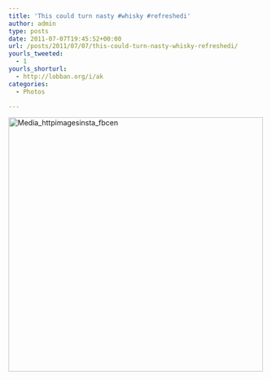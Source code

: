 ```yaml
---
title: 'This could turn nasty #whisky #refreshedi'
author: admin
type: posts
date: 2011-07-07T19:45:52+00:00
url: /posts/2011/07/07/this-could-turn-nasty-whisky-refreshedi/
yourls_tweeted:
  - 1
yourls_shorturl:
  - http://lobban.org/i/ak
categories:
  - Photos

---
```

<div class='posterous_autopost'>
  <a href="http://instagr.am/p/HKPxO/"></p> 
  
  <div class='p_embed p_image_embed'>
    <a href="http://posterous.com/getfile/files.posterous.com/nonimage/jGzciBttzDujtiBbqmmmDdztCyJkHJqDifzEzquwvHGuIEwHtsjkwbxdrCdt/media_httpimagesinsta_Fbcen.jpg.scaled1000.jpg"><img alt="Media_httpimagesinsta_fbcen" height="500" src="https://posterous.com/getfile/files.posterous.com/nonimage/jGzciBttzDujtiBbqmmmDdztCyJkHJqDifzEzquwvHGuIEwHtsjkwbxdrCdt/media_httpimagesinsta_Fbcen.jpg.scaled500.jpg" width="500" /></a>
  </div>
  
  <p>
    </a></div>